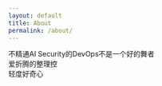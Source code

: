 ```yaml
---
layout: default
title: About
permalink: /about/
---
```

不精通AI Security的DevOps不是一个好的舞者  
爱折腾的整理控   
轻度好奇心    
